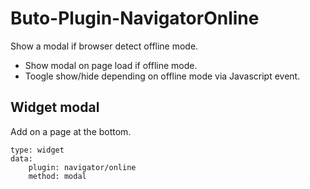 # Buto-Plugin-NavigatorOnline
Show a modal if browser detect offline mode. 

- Show modal on page load if offline mode.
- Toogle show/hide depending on offline mode via Javascript event.

## Widget modal
Add on a page at the bottom.
```
type: widget
data:
    plugin: navigator/online
    method: modal
```
